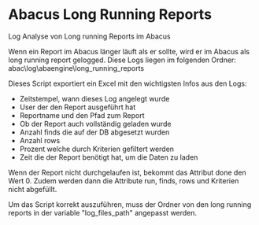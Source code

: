 # Abacus Long Running Reports
 Log Analyse von Long running Reports im Abacus

Wenn ein Report im Abacus länger läuft als er sollte, wird er im Abacus als long running report gelogged. Diese Logs liegen im folgenden Ordner: abac\log\abaengine\long_running_reports

Dieses Script exportiert ein Excel mit den wichtigsten Infos aus den Logs:
- Zeitstempel, wann dieses Log angelegt wurde
- User der den Report ausgeführt hat
- Reportname und den Pfad zum Report
- Ob der Report auch vollständig geladen wurde
- Anzahl finds die auf der DB abgesetzt wurden
- Anzahl rows
- Prozent welche durch Kriterien gefiltert werden
- Zeit die der Report benötigt hat, um die Daten zu laden

Wenn der Report nicht durchgelaufen ist, bekommt das Attribut done den Wert 0. Zudem werden dann die Attribute run, finds, rows und Kriterien nicht abgefüllt.

Um das Script korrekt auszuführen, muss der Ordner von den long running reports in der variable "log_files_path" angepasst werden.
